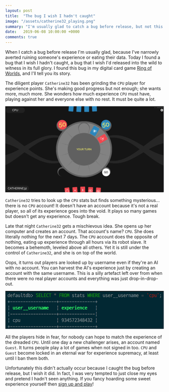 ```yaml
---
layout: post
title:  "The bug I wish I hadn't caught"
image: "/assets/catherine32_playing.png"
summary: "I'm usually glad to catch a bug before release, but not this time."
date:   2019-06-08 10:00:00 +0000
comments: true
---
```

When I catch a bug before release I'm usually glad, because I've narrowly averted ruining someone's experience or eating their data. Today I found a bug that I wish I hadn't caught, a bug that I wish I'd released into the wild to witness in its full glory. I found this bug in my digital card game [Ring of Worlds](https://github.com/RoganMurley/Ring-of-Worlds), and I'll tell you its story.

The diligent player `Catherine32` has been grinding the `CPU` player for experience points. She's making good progress but not enough; she wants more, much more. She wonders how much experience `CPU` must have, playing against her and everyone else with no rest. It must be quite a lot.

![Catherine32 playing](/assets/catherine32_playing.png)

`Catherine32` tries to look up the `CPU` stats but finds something mysterious... there is no `CPU` account! It doesn't have an account because it's not a real player, so all of its experience goes into the void. It plays so many games but doesn't get any experience. Tough break.

Late that night `Catherine32` gets a mischievous idea. She opens up her computer and creates an account. That account's name? `CPU`. She does literally nothing for the next 7 days. The `CPU` account does the opposite of nothing, eating up experience through all hours via its robot slave. It becomes a behemoth, leveled above all others. Yet it is still under the control of `Catherine32`, and she is on top of the world.

Oops, it turns out players are looked up by username even if they're an AI with no account. You can harvest the AI's experience just by creating an account with the same username. This is a silly artefact left over from when there were no real player accounts and everything was just drop-in-drop-out.

![SQL statement showing that the CPU player has lots of experience](/assets/cpu_experience.png)

All the players hide in fear, for nobody can hope to match the experience of the dreaded `CPU`. Until one day a new challenger arises, an account named `Guest`. It turns people play a lot of games when not signed in too. `CPU` and `Guest` become locked in an eternal war for experience supremacy, at least until I ban them both.

Unfortunately this didn't actually occur because I caught the bug before release, but I wish it did. In fact, I was very tempted to just close my eyes and pretend I hadn't seen anything. If you fancy hoarding some sweet experience yourself then [sign up and play](https://www.ringofworlds.com/signup)!
